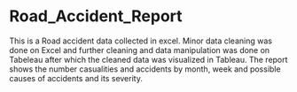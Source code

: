 # Road_Accident_Report
This is a Road accident data collected in excel. Minor data cleaning was done on Excel and further cleaning and data manipulation was done on Tabeleau after which the cleaned data was visualized in Tableau.
The report shows the number casualities and accidents by month, week and possible causes of accidents and its severity.
